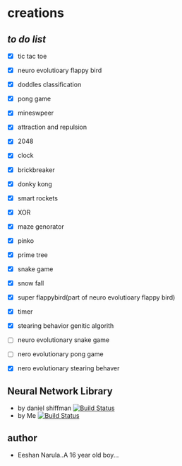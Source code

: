 # creations 

## *to do list*
* [x] tic tac toe
* [x] neuro evolutioary flappy bird
* [x] doddles classification
* [x] pong game
* [x] mineswpeer
* [x] attraction and repulsion
* [x] 2048
* [x] clock
* [x] brickbreaker
* [x] donky kong
* [x] smart rockets
* [x] XOR
* [x] maze genorator
* [x] pinko
* [x] prime tree
* [x] snake game
* [x] snow fall
* [x] super flappybird(part of neuro evolutioary flappy bird)
* [x] timer 
* [x] stearing behavior genitic algorith
* [ ] neuro evolutionary snake game
* [ ] nero evolutionary pong game
* [x] nero evolutionary stearing behaver


## Neural Network Library

* by daniel shiffman [![Build Status]()](https://github.com/CodingTrain/Toy-Neural-Network-JS)
* by Me [![Build Status]()](https://github.com/eeshannarula/DlibsDotJs.git)
## author 
* Eeshan Narula..A 16 year old boy...
